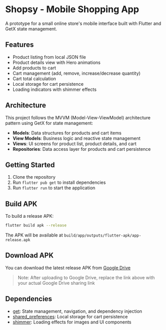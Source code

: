 # Shopsy - Mobile Shopping App

A prototype for a small online store's mobile interface built with Flutter and GetX state management.

## Features

- Product listing from local JSON file
- Product details view with Hero animations
- Add products to cart
- Cart management (add, remove, increase/decrease quantity)
- Cart total calculation
- Local storage for cart persistence
- Loading indicators with shimmer effects

## Architecture

This project follows the MVVM (Model-View-ViewModel) architecture pattern using GetX for state management:

- **Models**: Data structures for products and cart items
- **View Models**: Business logic and reactive state management
- **Views**: UI screens for product list, product details, and cart
- **Repositories**: Data access layer for products and cart persistence

## Getting Started

1. Clone the repository
2. Run `flutter pub get` to install dependencies
3. Run `flutter run` to start the application

## Build APK

To build a release APK:

```bash
flutter build apk --release
```

The APK will be available at `build/app/outputs/flutter-apk/app-release.apk`

## Download APK

You can download the latest release APK from [Google Drive](https://drive.google.com/drive/folders/1s6XySR93zOpPwTwQ87BcNF3Szw1KpnaT)

> Note: After uploading to Google Drive, replace the link above with your actual Google Drive sharing link

## Dependencies

- [get](https://pub.dev/packages/get): State management, navigation, and dependency injection
- [shared_preferences](https://pub.dev/packages/shared_preferences): Local storage for cart persistence
- [shimmer](https://pub.dev/packages/shimmer): Loading effects for images and UI components
